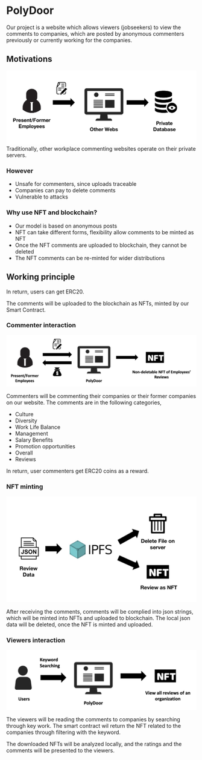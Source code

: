 # PolyDoor
Our project is a website which allows viewers (jobseekers) to view the comments to companies, which are posted by anonymous commenters previously or currently working for the companies. 

## Motivations
![Other Companies](Pictures/other_co.png)
Traditionally, other workplace commenting websites operate on their private servers. 

### However 
* Unsafe for commenters, since uploads traceable
* Companies can pay to delete comments
* Vulnerable to attacks


### Why use NFT and blockchain?
- Our model is based on anonymous posts
- NFT can take different forms, flexibility allow comments to be minted as NFT
- Once the NFT comments are uploaded to blockchain, they cannot be deleted 
- The NFT comments can be re-minted for wider distributions

## Working principle
In return, users can get ERC20.

The comments will be uploaded to the blockchain as NFTs, minted by our Smart Contract.


### Commenter interaction
![Our Companies](Pictures/employee_inta.png)


Commenters will be commenting their companies or their former companies on our website. The comments are in the following categories,
- Culture
- Diversity
- Work Life Balance
- Management
- Salary Benefits
- Promotion opportunities
- Overall
- Reviews

In return, user commenters get ERC20 coins as a reward.

### NFT minting
![Our Companies](Pictures/our_co.jpg)


After receiving the comments, comments will be complied into json strings, which will be minted into NFTs and uploaded to blockchain. The local json data will be deleted, once the NFT is minted and uploaded.



### Viewers interaction
![Our Companies](Pictures/viewer_inta.png)

The viewers will be reading the comments to companies by searching through key work. The smart contract wil return the NFT related to the companies through filtering with the keyword. 

The downloaded NFTs will be analyzed locally, and the ratings and the comments will be presented to the viewers.
